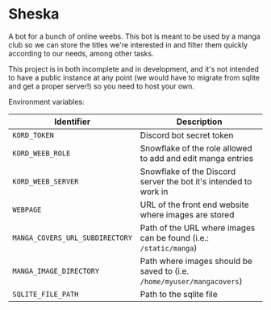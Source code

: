 # Sheska
A bot for a bunch of online weebs. This bot is meant to be used by a manga club so we can store the titles we're interested in and filter them quickly according to our needs, among other tasks.

This project is in both incomplete and in development, and it's not intended to have a public instance at any point (we would have to migrate from sqlite and get a proper server!) so you need to host your own.

Environment variables:

| Identifier                      | Description                                                            |
| ------------------------------- | ---------------------------------------------------------------------- |
| `KORD_TOKEN`                    | Discord bot secret token                                               |
| `KORD_WEEB_ROLE`                | Snowflake of the role allowed to add and edit manga entries            |
| `KORD_WEEB_SERVER`              | Snowflake of the Discord server the bot it's intended to work in       |
| `WEBPAGE`                       | URL of the front end website where images are stored                   |
| `MANGA_COVERS_URL_SUBDIRECTORY` | Path of the URL where images can be found (i.e.: `/static/manga`)      |
| `MANGA_IMAGE_DIRECTORY`         | Path where images should be saved to (i.e. `/home/myuser/mangacovers`) |
| `SQLITE_FILE_PATH`              | Path to the sqlite file                                                |
